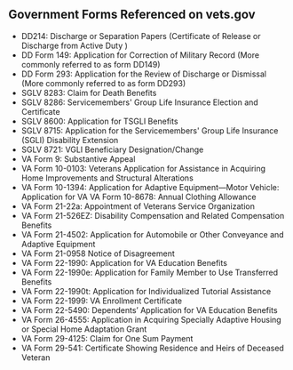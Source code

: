 ## Government Forms Referenced on vets.gov
- DD214: Discharge or Separation Papers (Certificate of Release or Discharge from Active Duty )
- DD Form 149: Application for Correction of Military Record (More commonly referred to as form DD149)
- DD Form 293: Application for the Review of Discharge or Dismissal (More commonly referred to as form DD293)
- SGLV 8283: Claim for Death Benefits
- SGLV 8286: Servicemembers' Group Life Insurance Election and Certificate
- SGLV 8600: Application for TSGLI Benefits
- SGLV 8715: Application for the Servicemembers' Group Life Insurance (SGLI) Disability Extension
- SGLV 8721: VGLI Beneficiary Designation/Change
- VA Form 9: Substantive Appeal
- VA Form 10-0103: Veterans Application for Assistance in Acquiring Home Improvements and Structural Alterations
- VA Form 10-1394: Application for Adaptive Equipment—Motor Vehicle: Application for VA VA Form 10-8678: Annual Clothing Allowance
- VA Form 21-22a: Appointment of Veterans Service Organization
- VA Form 21-526EZ: Disability Compensation and Related Compensation Benefits
- VA Form 21-4502: Application for Automobile or Other Conveyance and Adaptive Equipment
- VA Form 21-0958 Notice of Disagreement
- VA Form 22-1990: Application for VA Education Benefits
- VA Form 22-1990e: Application for Family Member to Use Transferred Benefits
- VA Form 22-1990t: Application for Individualized Tutorial Assistance
- VA Form 22-1999: VA Enrollment Certificate
- VA Form 22-5490: Dependents’ Application for VA Education Benefits
- VA Form 26-4555: Application in Acquiring Specially Adaptive Housing or Special Home Adaptation Grant
- VA Form 29-4125: Claim for One Sum Payment
- VA Form 29-541: Certificate Showing Residence and Heirs of Deceased Veteran
